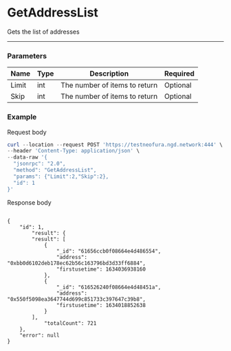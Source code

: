# GetAddressList
Gets the list of addresses
<hr>

### Parameters

|    Name    | Type | Description | Required |
| ---------- | --- |    ------    |------|
| Limit      | int|  The number of items to return| Optional|
| Skip      | int|  The number of items to return| Optional|

### Example

Request body

```powershell
curl --location --request POST 'https://testneofura.ngd.network:444' \
--header 'Content-Type: application/json' \
--data-raw '{
  "jsonrpc": "2.0",
  "method": "GetAddressList",
  "params": {"Limit":2,"Skip":2},
  "id": 1
}'
```

Response body

```json5

{
    "id": 1,
        "result": {
        "result": [
            {
                "_id": "61656ccb0f08664e4d486554",
                "address": "0xbb0d6102deb178ec62b56c163796bd3d33ff6884",
                "firstusetime": 1634036938160
            },
            {
                "_id": "616526240f08664e4d48451a",
                "address": "0x550f5098ea3647744d699c851733c397647c39b8",
                "firstusetime": 1634018852638
            }
        ],
            "totalCount": 721
    },
    "error": null
}
```
